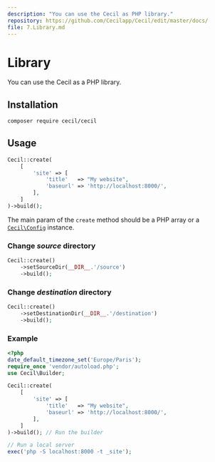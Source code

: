 ```yaml
---
description: "You can use the Cecil as PHP library."
repository: https://github.com/Cecilapp/Cecil/edit/master/docs/
file: 7.Library.md
---
```


# Library

You can use the Cecil as a PHP library.

## Installation

```bash
composer require cecil/cecil
```

## Usage

```php
Cecil::create(
    [
        'site' => [
            'title'   => "My website",
            'baseurl' => 'http://localhost:8000/',
        ],
    ]
)->build();
```

The main param of the `create` method should be a PHP array or a [`Cecil\Config`](https://github.com/Cecilapp/Cecil/blob/master/src/Config.php) instance.

### Change _source_ directory

```php
Cecil::create()
    ->setSourceDir(__DIR__.'/source')
    ->build();
```

### Change _destination_ directory

```php
Cecil::create()
    ->setDestinationDir(__DIR__.'/destination')
    ->build();
```

### Example

```php
<?php
date_default_timezone_set('Europe/Paris');
require_once 'vendor/autoload.php';
use Cecil\Builder;

Cecil::create(
    [
        'site' => [
            'title'   => "My website",
            'baseurl' => 'http://localhost:8000/',
        ],
    ]
)->build(); // Run the builder

// Run a local server
exec('php -S localhost:8000 -t _site');
```
